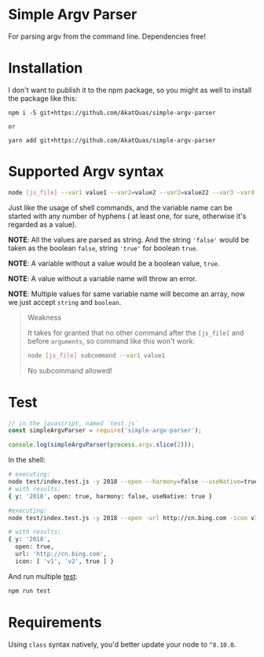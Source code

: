
# Simple Argv Parser

For parsing argv from the command line. Dependencies free!

# Installation

I don't want to publish it to the npm package, so you might as well to install the package like this:

```
npm i -S git+https://github.com/AkatQuas/simple-argv-parser

or 

yarn add git+https://github.com/AkatQuas/simple-argv-parser
```

# Supported Argv syntax

```bash
node [js_file] --var1 value1 --var2=value2 --var2=value22 --var3 -var4 value4 ------var5 value5
```

Just like the usage of shell commands, and the variable name can be started with any number of hyphens ( at least one, for sure, otherwise it's regarded as a value). 

**NOTE**: All the values are parsed as string. And the string `'false'` would be taken as the boolean `false`, string `'true'` for boolean `true`.

**NOTE**: A variable without a value would be a boolean value, `true`.

**NOTE**: A value without a variable name will throw an error.

**NOTE**: Multiple values for same variable name will become an array, now we just accept `string` and `boolean`.

>  Weakness
>
> It takes for granted that no other command after the `[js_file]` and before `arguments`, so command like this won't work:
>
>   ```bash
>   node [js_file] subcommand --var1 value1
>   ```
>
> No subcommand allowed!
>

# Test

```javascript
// in the javascript, named `test.js`
const simpleArgvParser = require('simple-argv-parser');

console.log(simpleArgvParser(process.argv.slice(2)));
```

In the shell:

```bash
# executing:
node test/index.test.js -y 2018 --open --harmony=false --useNative=true
# with results:
{ y: '2018', open: true, harmony: false, useNative: true }

#executing:
node test/index.test.js -y 2018 --open -url http://cn.bing.com -icon v1 -icon v2 -icon

# with results:
{ y: '2018',
  open: true,
  url: 'http://cn.bing.com',
  icon: [ 'v1', 'v2', true ] }

```

And run multiple [test](test/main.test.js):

```bash
npm run test
```

# Requirements

Using `class` syntax natively, you'd better update your node to `^8.10.0`.
